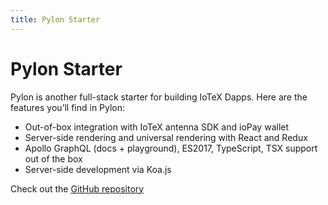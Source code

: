 ```yaml
---
title: Pylon Starter
---
```


# Pylon Starter

Pylon is another full-stack starter for building IoTeX Dapps. Here are the features you’ll find in Pylon:

- Out-of-box integration with IoTeX antenna SDK and ioPay wallet
- Server-side rendering and universal rendering with React and Redux
- Apollo GraphQL (docs + playground), ES2017, TypeScript, TSX support out of the box
- Server-side development via Koa.js

Check out the [GitHub repository](https://github.com/iotexproject/pylon)
